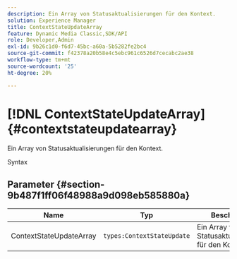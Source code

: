 ```yaml
---
description: Ein Array von Statusaktualisierungen für den Kontext.
solution: Experience Manager
title: ContextStateUpdateArray
feature: Dynamic Media Classic,SDK/API
role: Developer,Admin
exl-id: 9b26c1d0-f6d7-45bc-a60a-5b5282fe2bc4
source-git-commit: f42378a20b58e4c5ebc961c6526d7cecabc2ae38
workflow-type: tm+mt
source-wordcount: '25'
ht-degree: 20%

---
```


# [!DNL ContextStateUpdateArray]{#contextstateupdatearray}

Ein Array von Statusaktualisierungen für den Kontext.

Syntax

## Parameter {#section-9b487f1ff06f48988a9d098eb585880a}

| Name | Typ | Beschreibung |
|---|---|---|
| ContextStateUpdateArray | `types:ContextStateUpdate` | Ein Array von Statusaktualisierungen für den Kontext. |
